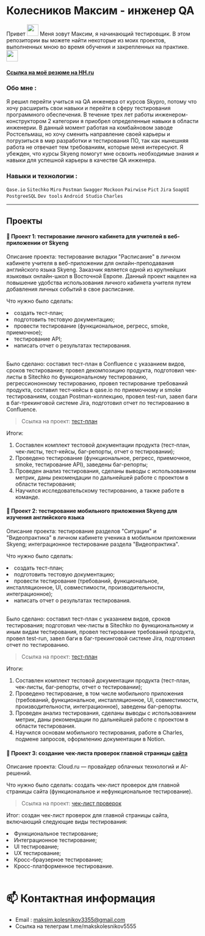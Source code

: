 # Колесников Максим - инженер QA

  <div id="header" align="left">
Привет
  <img src="https://media.giphy.com/media/hvRJCLFzcasrR4ia7z/giphy.gif" width="30px"/>   Меня зовут Максим, я начинающий тестировщик. В этом репозитории вы можете найти некоторые из моих проектов, выполненных мною во время обучения и закрепленных на практике.   <img src="https://media.giphy.com/media/WUlplcMpOCEmTGBtBW/giphy.gif" width="30"></div>

#### <a href='https://rostov.hh.ru/resume/edd32603ff0c2f332e0039ed1f34705a4d3477'>Ссылка на моё резюме на HH.ru</a> 

### Обо мне :

Я решил перейти учиться на QA инженера от курсов Skypro, потому что хочу расширить свои навыки и перейти в сферу тестирования программного обеспечения. В течение трех лет работы инженером-конструктором 2 категории я приобрел определенные навыки в области инженерии. В данный момент работая на комбайновом заводе Ростсельмаш, но хочу сменить направление своей карьеры и погрузиться в мир разработки и тестирования ПО, так как нынешняя работа не отвечает тем требованиям, которые меня интересуют. Я убежден, что курсы Skyeng помогут мне освоить необходимые знания и навыки для успешной карьеры в качестве QA инженера.

### Навыки и технологии :
 ``Qase.io``  ``Sitechko``   ``Miro``  ``Postman``  ``Swagger``  ``Mockoon``  ``Pairwise``  ``Pict``
 ``Jira`` ``SoapUI``  ``PostgreeSQL``  ``Dev tools`` ``Android Studio`` ``Charles``

---

## Проекты
#### :pushpin: Проект 1: тестирование личного кабинета для учителей в веб-приложении от Skyeng

<p>Описание проекта: тестирование вкладки "Расписание" в личном кабинете учителя в веб-приложении для онлайн-преподавания английского языка Skyeng. Заказчик является одной из крупнейших языковых онлайн-школ в Восточной Европе. Данный проект нацелен на повышение удобства использования личного кабинета учителя путем добавления личных событий в свое расписание. </p>

<p>Что нужно было сделать:</p>

<li>создать тест-план;</li>
<li>подготовить тестовую документацию;</li>
<li>провести тестирование (функциональное, регресс, smoke, приемочное);</li>
<li>тестирование API;</li>
<li>написать отчет о результатах тестирования.</li>
<br>
 
Было сделано: составил тест-план в Confluence с указанием видов, сроков тестирования; провел декомпозицию продукта, подготовил чек-листы в Sitechko по функциональному тестированию, регрессиононному тестированию, провел тестирование требований продукта, составил тест-кейсы в qase.io по приемочному и smoke тестированиям, создал Postman-коллекцию, провел test-run, завел баги в баг-трекинговой системе Jira, подготовил отчет по тестированию в Confluence.

> Ссылка на проект: <a href="https://docs.google.com/document/d/1LZgY2e7cRCvW1sBrjnYqMqXz79EhHkjVroP1AdegeIM/edit#heading=h.cc450j1oxmp6" target="_blank">тест-план</a>

Итоги:

1) Составлен комплект тестовой документации продукта (тест-план, чек-листы, тест-кейсы, баг-репорты, отчет о тестировании);<br>
2) Проведено тестирование (функциональное, регресс, приемочное, smoke, тестирование API), заведены баг-репорты;<br>
3) Проведен анализ тестирования, сделаны выводы с использованием метрик, даны рекомендации по дальнейшей работе с проектом в области тестирования;<br>
4) Научился исследовательскому тестированию, а также работе в команде.<br>

#### :pushpin: Проект 2: тестирование мобильного приложения Skyeng для изучения английского языка

<p>Описание проекта: тестирование разделов "Ситуации" и "Видеопрактика" в личном кабинете ученика в мобильном приложении Skyeng; интеграционное тестирование раздела "Видеопрактика". </p>

<p>Что нужно было сделать:</p>

<li>создать тест-план;</li>
<li>подготовить тестовую документацию;</li>
<li>провести тестирование (требований, функциональное, инсталляционное, UI, совместимости, производительности, интеграционное);</li>
<li>написать отчет о результатах тестирования.</li>
<br>
 
Было сделано: составил тест-план с указанием видов, сроков тестирования; подготовил чек-листы в Sitechko по функциональному и иным видам тестирования, провел тестирование требований продукта, провел test-run, завел баги в баг-трекинговой системе Jira, подготовил отчет по тестированию.

> Ссылка на проект: <a href="https://docs.google.com/document/d/1gnfOchRVJ7WeIqS_Pl80gkasPkq5TGds_BtZdSxMR34/edit?usp=sharing">тест-план</a>

Итоги:

1) Составлен комплект тестовой документации продукта (тест-план, чек-листы, баг-репорты, отчет о тестировании);<br>
2) Проведено тестирование, в том числе мобильного приложения (требований, функциональное, инсталляционное, UI, совместимости, производительности, интеграционное), заведены баг-репорты.<br>
3) Проведен анализ тестирования, сделаны выводы с использованием метрик, даны рекомендации по дальнейшей работе с проектом в области тестирования.<br>
4) Научился основам мобильного тестирования, работе в Charles, подмене запросов, оформлению документации в Notion.

#### :pushpin: Проект 3: создание чек-листа проверок главной страницы <a href="https://cloud.ru/ru" target="_blank">сайта</a> 

<p>Описание проекта: Cloud.ru — провайдер облачных технологий и AI-решений.</p>

Что нужно было сделать: создать чек-лист проверок для главной страницы сайта (функциональное и нефункциональное тестирование).
<br>

> Ссылка на проект: <a href="https://docs.google.com/spreadsheets/d/1-4vAWO9rTPwmm3i6oqRL0m99JvbcAC96ugtvYlmMJ4Q/edit#gid=0" target="_blank">чек-лист проверок</a>

Итог: создан чек-лист проверок для главной страницы сайта, включающий следующие виды тестирования:
<li>Функциональное тестирование;</li>
<li>Интеграционное тестирование;</li>
<li>UI тестирование;</li>
<li>UX тестирование;</li>
<li>Кросс-браузерное тестирование;</li>
<li>Кросс-платформенное тестирование.</li>

<br>
 
# 📫 Контактная информация

- Email : maksim.kolesnikov3355@gmail.com
- Ссылка на телеграм t.me/makskolesnikov5555
